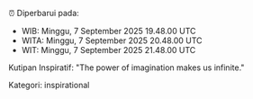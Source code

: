 ⏰ Diperbarui pada:
- WIB: Minggu, 7 September 2025 19.48.00 UTC
- WITA: Minggu, 7 September 2025 20.48.00 UTC
- WIT: Minggu, 7 September 2025 21.48.00 UTC

Kutipan Inspiratif:
"The power of imagination makes us infinite."


Kategori: inspirational

